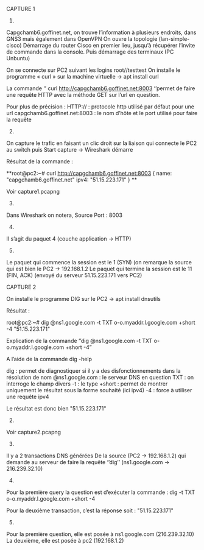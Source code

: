 CAPTURE 1

1.
Capgchamb6.goffinet.net, on trouve l’information à plusieurs endroits, dans GNS3 mais également dans OpenVPN
On ouvre la topologie (lan-simple-cisco)
Démarrage du router Cisco en premier lieu, jusqu’à récupérer l’invite de commande dans la console.
Puis démarrage des terminaux (PC Unbuntu)

On se connecte sur PC2 suivant les logins root//testtest
On installe le programme « curl » sur la machine virtuelle -> apt install curl

La commande ‘’ curl http://capgchamb6.goffinet.net:8003 ‘’permet de faire une requête HTTP avec la méthode GET sur l’url en question.

Pour plus de précision :
HTTP:// : protocole http utilisé par défaut pour une url
capgchamb6.goffinet.net:8003 : le nom d’hôte et le port utilisé pour faire la requête

2.
On capture le trafic en faisant un clic droit sur la liaison qui connecte le PC2 au switch puis Start capture -> Wireshark démarre

Résultat de la commande :

**root@pc2:~# curl http://capgchamb6.goffinet.net:8003
{
  name: "capgchamb6.goffinet.net"
  ipv4: "51.15.223.171"
} **

Voir capture1.pcapng

3.
Dans Wireshark on notera,
Source Port : 8003

4.
Il s’agit du paquet 4 (couche application -> HTTP)

5.
Le paquet qui commence la session est le 1 (SYN) (on remarque la source qui est bien le PC2 -> 192.168.1.2
Le paquet qui termine la session est le 11 (FIN, ACK) (envoyé du serveur 51.15.223.171 vers PC2)


CAPTURE 2

On installe le programme DIG sur le PC2 -> apt install dnsutils

Résultat :

root@pc2:~# dig @ns1.google.com -t TXT o-o.myaddr.l.google.com +short -4
"51.15.223.171"

Explication de la commande ‘’dig @ns1.google.com -t TXT o-o.myaddr.l.google.com +short -4”

A l’aide de la commande dig -help

dig : permet de diagnostiquer si il y a des disfonctionnements dans la résolution de nom
@ns1.google.com : le serveur DNS en question
TXT : on interroge le champ divers
-t : le type
+short :  permet de montrer uniquement le résultat sous la forme souhaité (ici ipv4)
-4 : force à utiliser une requête ipv4

Le résultat est donc bien "51.15.223.171"

2.
Voir capture2.pcapng

3.
Il y a 2 transactions DNS générées
De la source (PC2 -> 192.168.1.2) qui demande au serveur de faire la requête ‘’dig’’ (ns1.google.com -> 216.239.32.10)

4.
Pour la première query la question est d’exécuter la commande :
dig -t TXT o-o.myaddr.l.google.com +short -4

Pour la deuxième transaction, c’est la réponse soit : "51.15.223.171"

5.
Pour la première question, elle est posée à ns1.google.com (216.239.32.10)
La deuxième, elle est posée à pc2 (192.168.1.2)

